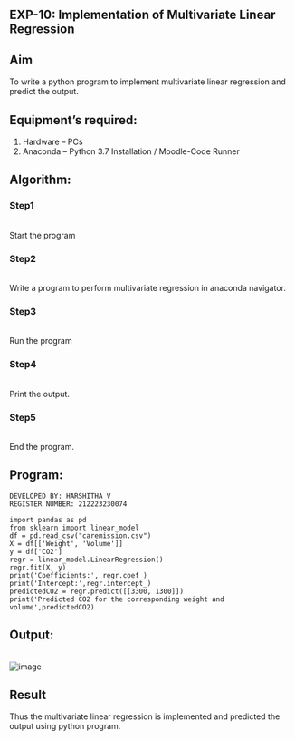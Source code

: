 
## EXP-10: Implementation of Multivariate Linear Regression
## Aim
To write a python program to implement multivariate linear regression and predict the output.
## Equipment’s required:
1.	Hardware – PCs
2.	Anaconda – Python 3.7 Installation / Moodle-Code Runner
## Algorithm:
### Step1
<br>Start the program

### Step2
<br>Write a program to perform multivariate regression in anaconda navigator.

### Step3
<br>Run the program

### Step4
<br>Print the output.

### Step5
<br>End the program.

## Program:
```
DEVELOPED BY: HARSHITHA V
REGISTER NUMBER: 212223230074
```
```
import pandas as pd
from sklearn import linear_model
df = pd.read_csv("caremission.csv")
X = df[['Weight', 'Volume']]
y = df['CO2']
regr = linear_model.LinearRegression()
regr.fit(X, y)
print('Coefficients:', regr.coef_)
print('Intercept:',regr.intercept_)
predictedCO2 = regr.predict([[3300, 1300]])
print('Predicted CO2 for the corresponding weight and volume',predictedCO2)
```
## Output:



<br>![image](https://github.com/user-attachments/assets/202fce0f-8dfb-4461-9faf-79fb6994adbf)



## Result
Thus the multivariate linear regression is implemented and predicted the output using python program.
